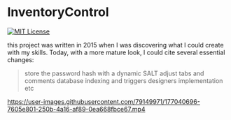 # InventoryControl

[![MIT License](https://img.shields.io/badge/license-MIT-blue.svg?style=for-the-badge)](https://github.com/Fazzioni/InventoryControl/blob/main/LICENSE)


this project was written in 2015 when I was discovering what I could create with my skills. Today, with a more mature look, I could cite several essential changes:
>store the password hash with a dynamic SALT
>adjust tabs and comments
database indexing and triggers
designers implementation
etc


https://user-images.githubusercontent.com/79149971/177040696-7605e801-250b-4a16-af89-0ea668fbce67.mp4

